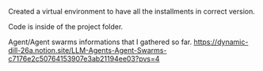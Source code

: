 Created a virtual environment to have all the installments in correct version.

Code is inside of the project folder.

Agent/Agent swarms informations that I gathered so far.
https://dynamic-dill-26a.notion.site/LLM-Agents-Agent-Swarms-c7176e2c50764153907e3ab21194ee03?pvs=4
